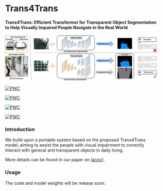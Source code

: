 # Trans4Trans


#### Trans4Trans: Efficient Transformer for Transparent Object Segmentation to Help Visually Impaired People Navigate in the Real World

![trans4trans](trans4trans_fig_1.jpg)

[![PWC](https://img.shields.io/endpoint.svg?url=https://paperswithcode.com/badge/trans4trans-efficient-transformer-for/semantic-segmentation-on-trans10k)](https://paperswithcode.com/sota/semantic-segmentation-on-trans10k?p=trans4trans-efficient-transformer-for)

[![PWC](https://img.shields.io/endpoint.svg?url=https://paperswithcode.com/badge/trans4trans-efficient-transformer-for-1/semantic-segmentation-on-dada-seg)](https://paperswithcode.com/sota/semantic-segmentation-on-dada-seg?p=trans4trans-efficient-transformer-for-1)

[![PWC](https://img.shields.io/endpoint.svg?url=https://paperswithcode.com/badge/trans4trans-efficient-transformer-for/semantic-segmentation-on-eventscape)](https://paperswithcode.com/sota/semantic-segmentation-on-eventscape?p=trans4trans-efficient-transformer-for)

[![PWC](https://img.shields.io/endpoint.svg?url=https://paperswithcode.com/badge/trans4trans-efficient-transformer-for-1/semantic-segmentation-on-cityscapes-val)](https://paperswithcode.com/sota/semantic-segmentation-on-cityscapes-val?p=trans4trans-efficient-transformer-for-1)

### Introduction

We build upon a portable system based on the proposed Trans4Trans model, aiming to assist the people with visual impairment to correctly interact with general and transparent objects in daily living.

More details can be found in our paper on [[arxiv](https://arxiv.org/abs/2107.03172)]. 

### Usage

The code and model weights will be release soon.





